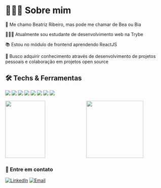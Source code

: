 # 👩🏾‍💻 Sobre mim

   👋  Me chamo Beatriz Ribeiro, mas pode me chamar de Bea ou Bia
    
   👩🏾‍💻  Atualmente sou estudante de desenvolvimento web na Trybe
    
   📚  Estou no módulo de frontend aprendendo ReactJS
    
   🤝  Busco adquirir conhecimento através de desenvolvimento de projetos pessoais e colaboração em projetos open source


## 🛠 Techs & Ferramentas

<img src = "https://img.shields.io/badge/-HTML5-E34F26?style=flat&logo=html5&logoColor=white"> <img src = "https://img.shields.io/badge/-CSS3-1572B6?style=flat&logo=css3&logoColor=white">
<img src="https://img.shields.io/badge/-Bootstrap-563D7C?style=flat&logo=bootstrap&logoColor=white">
<img src="https://img.shields.io/badge/-JavaScript-eed718?style=flat&logo=javascript&logoColor=ffffff">
<img src="https://img.shields.io/badge/-React-000000?style=flat&logo=react&logoColor=00c8ff">
<img src="https://img.shields.io/badge/-Wordpress-333333?style=flat&logo=wordpress">
<img src="http://img.shields.io/badge/-Git-F1502F?style=flat&logo=git&logoColor=FFFFFF">
<img src="http://img.shields.io/badge/-Github-000000?style=flat&logo=github&logoColor=FFFFFF">

<img height="180em" width="50%" src="https://github-readme-stats.vercel.app/api?username=bearibeiroa&show_icons=true&theme=dracula" /> <img height="180em" src="https://github-readme-stats.vercel.app/api/top-langs/?username=bearibeiroa&layout=compact" />

### 💬 Entre em contato

<a href="https://www.linkedin.com/in/bearibeiroa/"><img alt="LinkedIn" src="https://img.shields.io/badge/LinkedIn-Beatriz%20Ribeiro-blue?style=flat-square&logo=linkedin"></a>
<a href="mailto:contato.biaalves@gmail.com"><img alt="Email" src="https://img.shields.io/badge/Email-contato.biaalves@gmail.com-blue?style=flat-square&logo=gmail"></a>




<!---
bearibeiroa/bearibeiroa is a ✨ special ✨ repository because its `README.md` (this file) appears on your GitHub profile.
You can click the Preview link to take a look at your changes.
--->
